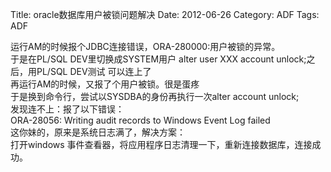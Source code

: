 Title: oracle数据库用户被锁问题解决
Date: 2012-06-26
Category: ADF
Tags: ADF

<p>运行AM的时候报个JDBC连接错误，ORA-280000:用户被锁的异常。<br />
于是在PL/SQL DEV里切换成SYSTEM用户 alter user XXX account unlock;之后，用PL/SQL DEV测试 可以连上了<br />
再运行AM的时候，又报了个用户被锁。很是蛋疼<br />
于是换到命令行，尝试以SYSDBA的身份再执行一次alter account unlock;<br />
发现连不上：报了以下错误：<br />
ORA-28056: Writing audit records to Windows Event Log failed<br />
这你妹的，原来是系统日志满了，解决方案：<br />
打开windows 事件查看器，将应用程序日志清理一下，重新连接数据库，连接成功。</p>
